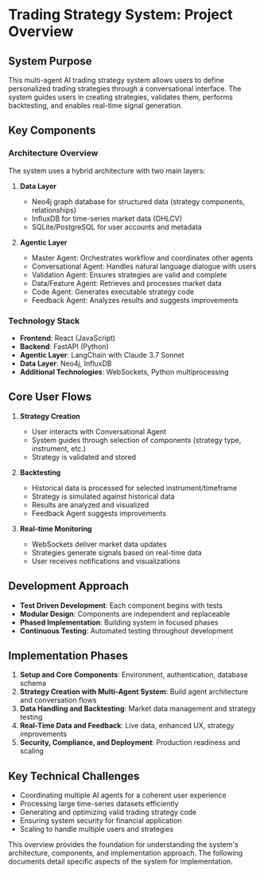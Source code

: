 # Trading Strategy System: Project Overview

## System Purpose
This multi-agent AI trading strategy system allows users to define personalized trading strategies through a conversational interface. The system guides users in creating strategies, validates them, performs backtesting, and enables real-time signal generation.

## Key Components

### Architecture Overview
The system uses a hybrid architecture with two main layers:

1. **Data Layer**
   - Neo4j graph database for structured data (strategy components, relationships)
   - InfluxDB for time-series market data (OHLCV)
   - SQLite/PostgreSQL for user accounts and metadata

2. **Agentic Layer**
   - Master Agent: Orchestrates workflow and coordinates other agents
   - Conversational Agent: Handles natural language dialogue with users
   - Validation Agent: Ensures strategies are valid and complete
   - Data/Feature Agent: Retrieves and processes market data
   - Code Agent: Generates executable strategy code
   - Feedback Agent: Analyzes results and suggests improvements

### Technology Stack
- **Frontend**: React (JavaScript)
- **Backend**: FastAPI (Python)
- **Agentic Layer**: LangChain with Claude 3.7 Sonnet
- **Data Layer**: Neo4j, InfluxDB
- **Additional Technologies**: WebSockets, Python multiprocessing

## Core User Flows

1. **Strategy Creation**
   - User interacts with Conversational Agent
   - System guides through selection of components (strategy type, instrument, etc.)
   - Strategy is validated and stored

2. **Backtesting**
   - Historical data is processed for selected instrument/timeframe
   - Strategy is simulated against historical data
   - Results are analyzed and visualized
   - Feedback Agent suggests improvements

3. **Real-time Monitoring**
   - WebSockets deliver market data updates
   - Strategies generate signals based on real-time data
   - User receives notifications and visualizations

## Development Approach
- **Test Driven Development**: Each component begins with tests
- **Modular Design**: Components are independent and replaceable
- **Phased Implementation**: Building system in focused phases
- **Continuous Testing**: Automated testing throughout development

## Implementation Phases
1. **Setup and Core Components**: Environment, authentication, database schema
2. **Strategy Creation with Multi-Agent System**: Build agent architecture and conversation flows
3. **Data Handling and Backtesting**: Market data management and strategy testing
4. **Real-Time Data and Feedback**: Live data, enhanced UX, strategy improvements
5. **Security, Compliance, and Deployment**: Production readiness and scaling

## Key Technical Challenges
- Coordinating multiple AI agents for a coherent user experience
- Processing large time-series datasets efficiently
- Generating and optimizing valid trading strategy code
- Ensuring system security for financial application
- Scaling to handle multiple users and strategies

This overview provides the foundation for understanding the system's architecture, components, and implementation approach. The following documents detail specific aspects of the system for implementation.